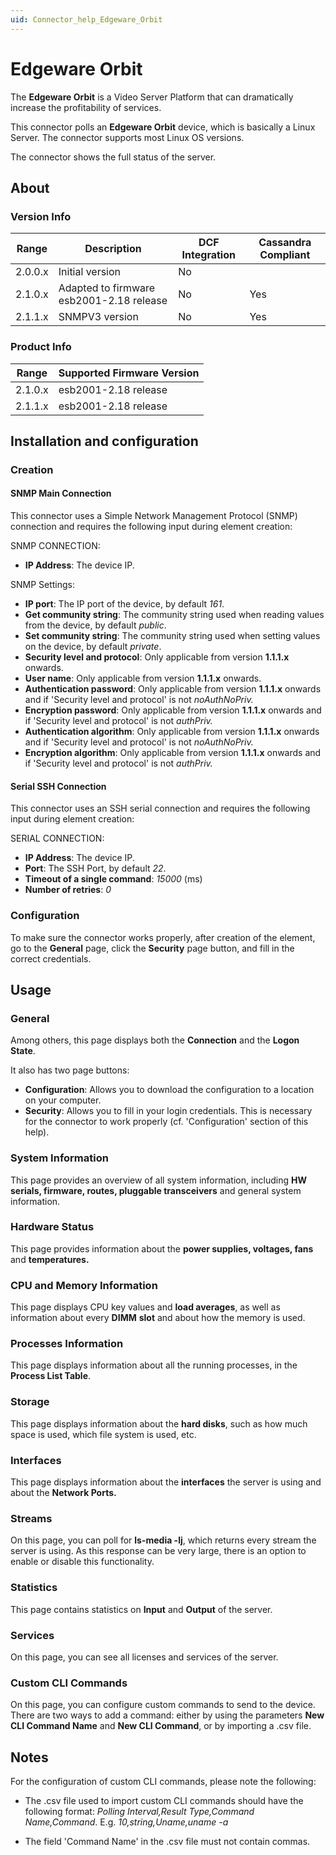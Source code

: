 ```yaml
---
uid: Connector_help_Edgeware_Orbit
---
```


# Edgeware Orbit

The **Edgeware Orbit** is a Video Server Platform that can dramatically increase the profitability of services.

This connector polls an **Edgeware Orbit** device, which is basically a Linux Server. The connector supports most Linux OS versions.

The connector shows the full status of the server.

## About

### Version Info

| **Range** | **Description**                          | **DCF Integration** | **Cassandra Compliant** |
|------------------|------------------------------------------|---------------------|-------------------------|
| 2.0.0.x          | Initial version                          | No                  |                         |
| 2.1.0.x          | Adapted to firmware esb2001-2.18 release | No                  | Yes                     |
| 2.1.1.x          | SNMPV3 version                           | No                  | Yes                     |

### Product Info

| Range | Supported Firmware Version |
|------------------|-----------------------------|
| 2.1.0.x          | esb2001-2.18 release        |
| 2.1.1.x          | esb2001-2.18 release        |

## Installation and configuration

### Creation

#### SNMP Main Connection

This connector uses a Simple Network Management Protocol (SNMP) connection and requires the following input during element creation:

SNMP CONNECTION:

- **IP Address**: The device IP.

SNMP Settings:

- **IP port**: The IP port of the device, by default *161*.
- **Get community string**: The community string used when reading values from the device, by default *public*.
- **Set community string**: The community string used when setting values on the device, by default *private*.
- **Security level and protocol**: Only applicable from version **1.1.1.x** onwards.
- **User name**: Only applicable from version **1.1.1.x** onwards.
- **Authentication password**: Only applicable from version **1.1.1.x** onwards and if 'Security level and protocol' is not *noAuthNoPriv.*
- **Encryption password**: Only applicable from version **1.1.1.x** onwards and if 'Security level and protocol' is not *authPriv.*
- **Authentication algorithm**: Only applicable from version **1.1.1.x** onwards and if 'Security level and protocol' is not *noAuthNoPriv.*
- **Encryption algorithm**: Only applicable from version **1.1.1.x** onwards and if 'Security level and protocol' is not *authPriv.*

#### Serial SSH Connection

This connector uses an SSH serial connection and requires the following input during element creation:

SERIAL CONNECTION:

- **IP Address**: The device IP.
- **Port**: The SSH Port, by default *22*.
- **Timeout of a single command**: *15000* (ms)
- **Number of retries**: *0*

### Configuration

To make sure the connector works properly, after creation of the element, go to the **General** page, click the **Security** page button, and fill in the correct credentials.

## Usage

### General

Among others, this page displays both the **Connection** and the **Logon State**.

It also has two page buttons:

- **Configuration**: Allows you to download the configuration to a location on your computer.
- **Security**: Allows you to fill in your login credentials. This is necessary for the connector to work properly (cf. 'Configuration' section of this help).

### System Information

This page provides an overview of all system information, including **HW serials, firmware, routes, pluggable transceivers** and general system information.

### Hardware Status

This page provides information about the **power supplies, voltages, fans** and **temperatures.**

### CPU and Memory Information

This page displays CPU key values and **load averages**, as well as information about every **DIMM** **slot** and about how the memory is used.

### Processes Information

This page displays information about all the running processes, in the **Process List Table**.

### Storage

This page displays information about the **hard disks**, such as how much space is used, which file system is used, etc.

### Interfaces

This page displays information about the **interfaces** the server is using and about the **Network Ports.**

### Streams

On this page, you can poll for **ls-media -lj**, which returns every stream the server is using. As this response can be very large, there is an option to enable or disable this functionality.

### Statistics

This page contains statistics on **Input** and **Output** of the server.

### Services

On this page, you can see all licenses and services of the server.

### Custom CLI Commands

On this page, you can configure custom commands to send to the device. There are two ways to add a command: either by using the parameters **New CLI Command Name** and **New CLI Command**, or by importing a .csv file.

## Notes

For the configuration of custom CLI commands, please note the following:

- The .csv file used to import custom CLI commands should have the following format: *Polling Interval,Result Type,Command Name,Command*.
  E.g. *10,string,Uname,uname -a*

- The field 'Command Name' in the .csv file must not contain commas.

